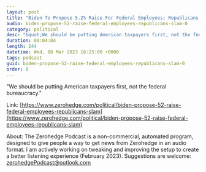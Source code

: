 ```yaml
---
layout: post
title: "Biden To Propose 5.2% Raise For Federal Employees; Republicans, Unions Slam"
audio: biden-propose-52-raise-federal-employees-republicans-slam-0
category: political
desc: "&quot;We should be putting American taxpayers first, not the federal bureaucracy.&quot;"
duration: 00:04:04
length: 244
datetime: Wed, 08 Mar 2023 16:25:00 +0000
tags: podcast
guid: biden-propose-52-raise-federal-employees-republicans-slam-0
order: 0
---
```

&quot;We should be putting American taxpayers first, not the federal bureaucracy.&quot;

Link: [https://www.zerohedge.com/political/biden-propose-52-raise-federal-employees-republicans-slam](https://www.zerohedge.com/political/biden-propose-52-raise-federal-employees-republicans-slam)

About: The Zerohedge Podcast is a non-commercial, automated program, designed to give people a way to get news from Zerohedge in an audio format.  I am actively working on tweaking and improving the setup to create a better listening experience (February 2023).  Suggestions are welcome: [zerohedgePodcast@outlook.com](mailto:zerohedgePodcast@outlook.com)
